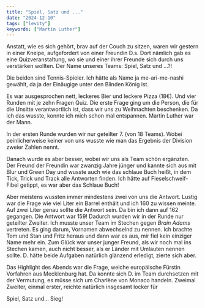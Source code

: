 ```yaml
---
title: "Spiel, Satz und ..."
date: "2024-12-10"
tags: ["levity"]
keywords: ["Martin Luther"]
---
```

Anstatt, wie es sich gehört, brav auf der Couch zu sitzen, waren wir gestern in einer Kneipe, aufgefordert von einer Freundin D.s. Dort nämlich gab es eine Quizveranstaltung, wo sie und einer ihrer Freunde sich durch uns verstärken wollten. Der Name unseres Teams: Spiel, Satz und ...?!

Die beiden sind Tennis-Spieler. Ich hätte als Name ja me-ari-me-nashi gewählt, da ja der Einäugige unter den Blinden König ist.

Es war ausgesprochen nett, leckeres Bier und leckere Pizza (18€). Und vier Runden mit je zehn Fragen Quiz. Die erste Frage ging um die Person, die für die Unsitte verantwortlich ist, dass wir uns zu Weihnachten beschenken. Da ich das wusste, konnte ich mich schon mal entspannen. Martin Luther war der Mann. 

In der ersten Runde wurden wir nur geteilter 7. (von 18 Teams). Wobei peinlicherweise keiner von uns wusste wie man das Ergebnis der Division zweier Zahlen nennt. 

Danach wurde es aber besser, wobei wir uns als Team schön ergänzten. Der Freund der Freundin war zwanzig Jahre jünger und kannte sich aus mit Blur und Green Day und wusste auch wie das schlaue Buch heißt, in dem Tick, Trick und Track alle Antworten finden. Ich hätte auf Fieselschweif-Fibel getippt, es war aber das Schlaue Buch!

Aber meistens wussten immer mindestens zwei von uns die Antwort. Lustig war die Frage wie viel Liter ein Barrel enthält und ich 160 zu wissen meinte. Auf zwei Liter genau sollte die Antwort sein. Da bin ich dann auf 162 gegangen. Die Antwort war 159! Dadurch wurden wir in der Runde nur geteilter Zweiter. Ich musste unser Team im Stechen gegen *Brain Adams* vertreten. Es ging darum, Vornamen abwechselnd zu nennen. Ich brachte Tom und Stan und Fritz heraus und dann war es aus, mir fiel kein einziger Name mehr ein. Zum Glück war unser junger Freund, als wir noch mal ins Stechen kamen, auch nicht besser, als er Länder mit Umlauten nennen sollte. D. hätte beide Aufgaben natürlich glänzend erledigt, zierte sich aber.

Das Highlight des Abends war die Frage, welche europäische Fürstin Vorfahren aus Mecklenburg hat. Da konnte sich D. im Team durchsetzen mit der Vermutung, es müsse sich um Charlène von Monaco handeln. Zweimal Zweiter, einmal erster, reichte natürlich insgesamt locker für 

Spiel, Satz und... Sieg!

